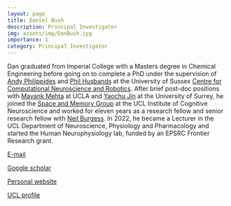 ```yaml
---
layout: page
title: Daniel Bush
description: Principal Investigator
img: assets/img/DanBush.jpg
importance: 1
category: Principal Investigator
---
```


Dan graduated from Imperial College with a Masters degree in Chemical Engineering before going on to complete a PhD under the supervision of [Andy Philippides](https://profiles.sussex.ac.uk/p23611-andy-philippides) and [Phil Husbands](https://users.sussex.ac.uk/~philh/) at the University of Sussex [Centre for Computational Neuroscience and Robotics](https://www.sussex.ac.uk/ccnr/). After brief post-doc positions with [Mayank Mehta](https://www.physics.ucla.edu/~mayank/) at UCLA and [Yaochu Jin](https://www.surrey.ac.uk/people/yaochu-jin) at the University of Surrey, he joined the [Space and Memory Group](https://www.ucl.ac.uk/icn/research/research-groups/space-memory) at the UCL Institute of Cognitive Neuroscience and worked for eleven years as a research fellow and senior research fellow with [Neil Burgess](https://www.ucl.ac.uk/icn/people/neil-burgess). In 2022, he became a Lecturer in the UCL Department of Neuroscience, Physiology and Pharmacology and started the Human Neurophysiology lab, funded by an EPSRC Frontier Research grant.
  
[E-mail](mailto:drdanielbush@gmail.com)  
  
[Google scholar](https://scholar.google.com/citations?user=mzz-3lEAAAAJ&hl=en)  
  
[Personal website](http://danbush.co.uk/)  
  
[UCL profile](https://iris.ucl.ac.uk/iris/browse/profile?upi=DBUSH99)  
